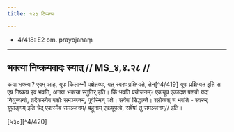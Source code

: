 ```yaml
---
title: १२३ टिप्पन्यः

---
```

- 4/418: E2 om. prayojanaṃ

____________________________________________


## भक्त्या निष्क्रयवादः स्यात् // MS_४,४.२८ //

कया भक्त्या? एवम् आह, यूपः किलाग्नौ पक्षेतव्यः, यत् स्वरुः प्रक्षिप्यते, तेन[^4/419] यूपः प्रक्षिप्यत इति स एष निष्कय इव भवति, अनया भक्त्या स्तुतिर् इति।
किं भवति प्रयोजनम्? एकयूप एकादश पशवो यदा नियुज्यन्ते, तदैकस्यैव पशोः समञ्जनम्, पूर्वस्मिन् पक्षे। सर्वेषां सिद्धान्ते। श्लोकश् च भवति -
स्वरुर् यूपाङ्गम् इति चेद् एकस्मैव समञ्जनम्/
बहूनाम् एकयूपत्वे, सर्वेषां तु समञ्जनम्// इति।

[५३०][^4/420]
